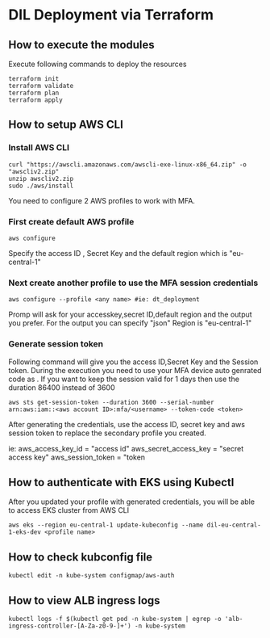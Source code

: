 # DIL Deployment via Terraform

## How to execute the modules

Execute following commands to deploy the resources

```
terraform init
terraform validate
terraform plan
terraform apply
```

## How to setup AWS CLI

### Install AWS CLI
```
curl "https://awscli.amazonaws.com/awscli-exe-linux-x86_64.zip" -o "awscliv2.zip"
unzip awscliv2.zip
sudo ./aws/install
```

You need to configure 2 AWS profiles to work with MFA.

### First create  default AWS profile
```
aws configure
```
Specify the access ID , Secret Key and the default region which is "eu-central-1"

### Next create another profile to use the MFA session credentials

```
aws configure --profile <any name> #ie: dt_deployment
```
Promp will ask for your accesskey,secret ID,default region and the output you prefer. For the output you can specify "json"
Region is "eu-central-1"


### Generate session token

Following command will give you the access ID,Secret Key and the Session token. During the execution you need to use your MFA device auto genrated code as <token>. If you want to keep the session valid for 1 days then use the duration 86400 instead of
3600

```
aws sts get-session-token --duration 3600 --serial-number arn:aws:iam::<aws account ID>:mfa/<username> --token-code <token>
```

After generating the credentials, use the access ID, secret key and aws session token to replace the secondary profile you
created.

ie:
aws_access_key_id = "access id"
aws_secret_access_key = "secret access key"
aws_session_token = "token


## How to authenticate with EKS using Kubectl

After you updated your profile with generated credentials, you will be able to access EKS cluster from AWS CLI
```
aws eks --region eu-central-1 update-kubeconfig --name dil-eu-central-1-eks-dev <profile name>
```

## How to check kubconfig file

```
kubectl edit -n kube-system configmap/aws-auth
```

## How to view ALB ingress logs
```
kubectl logs -f $(kubectl get pod -n kube-system | egrep -o 'alb-ingress-controller-[A-Za-z0-9-]+') -n kube-system
```
